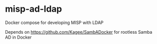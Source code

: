 # misp-ad-ldap
Docker compose for developing MISP with LDAP

Depends on https://github.com/Kagee/SambADocker for rootless Samba AD in Docker
